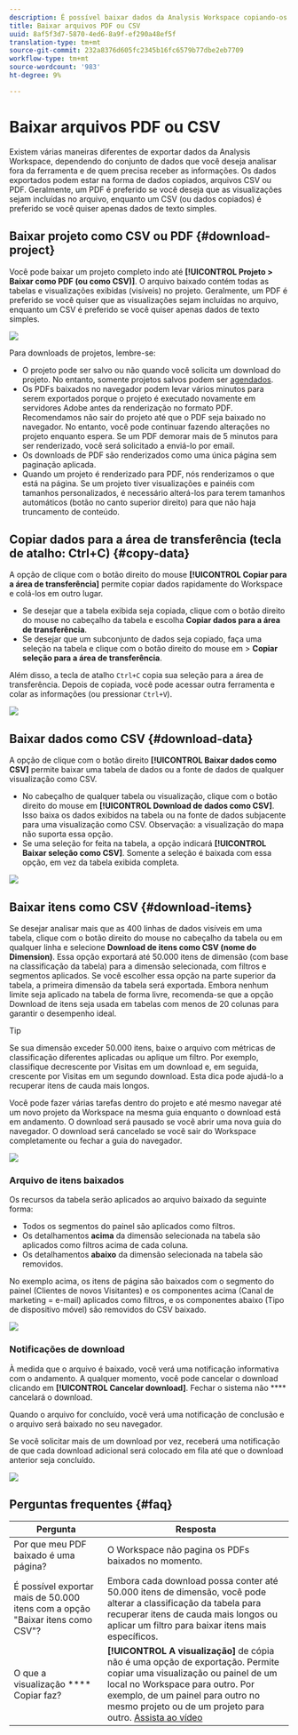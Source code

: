 ```yaml
---
description: É possível baixar dados da Analysis Workspace copiando-os ou nos formatos PDF e CSV.
title: Baixar arquivos PDF ou CSV
uuid: 8af5f3d7-5870-4ed6-8a9f-ef290a48ef5f
translation-type: tm+mt
source-git-commit: 232a8376d605fc2345b16fc6579b77dbe2eb7709
workflow-type: tm+mt
source-wordcount: '983'
ht-degree: 9%

---
```



# Baixar arquivos PDF ou CSV

Existem várias maneiras diferentes de exportar dados da Analysis Workspace, dependendo do conjunto de dados que você deseja analisar fora da ferramenta e de quem precisa receber as informações. Os dados exportados podem estar na forma de dados copiados, arquivos CSV ou PDF. Geralmente, um PDF é preferido se você deseja que as visualizações sejam incluídas no arquivo, enquanto um CSV (ou dados copiados) é preferido se você quiser apenas dados de texto simples.

## Baixar projeto como CSV ou PDF {#download-project}

Você pode baixar um projeto completo indo até **[!UICONTROL Projeto > Baixar como PDF (ou como CSV)]**. O arquivo baixado contém todas as tabelas e visualizações exibidas (visíveis) no projeto. Geralmente, um PDF é preferido se você quiser que as visualizações sejam incluídas no arquivo, enquanto um CSV é preferido se você quiser apenas dados de texto simples.

![](assets/download-project.png)

Para downloads de projetos, lembre-se:

* O projeto pode ser salvo ou não quando você solicita um download do projeto. No entanto, somente projetos salvos podem ser [agendados](https://docs.adobe.com/content/help/pt-BR/analytics/analyze/analysis-workspace/curate-share/t-schedule-report.html).
* Os PDFs baixados no navegador podem levar vários minutos para serem exportados porque o projeto é executado novamente em servidores Adobe antes da renderização no formato PDF. Recomendamos não sair do projeto até que o PDF seja baixado no navegador. No entanto, você pode continuar fazendo alterações no projeto enquanto espera. Se um PDF demorar mais de 5 minutos para ser renderizado, você será solicitado a enviá-lo por email.
* Os downloads de PDF são renderizados como uma única página sem paginação aplicada.
* Quando um projeto é renderizado para PDF, nós renderizamos o que está na página. Se um projeto tiver visualizações e painéis com tamanhos personalizados, é necessário alterá-los para terem tamanhos automáticos (botão no canto superior direito) para que não haja truncamento de conteúdo.

## Copiar dados para a área de transferência (tecla de atalho: Ctrl+C) {#copy-data}

A opção de clique com o botão direito do mouse **[!UICONTROL Copiar para a área de transferência]** permite copiar dados rapidamente do Workspace e colá-los em outro lugar.

* Se desejar que a tabela exibida seja copiada, clique com o botão direito do mouse no cabeçalho da tabela e escolha **Copiar dados para a área de transferência**.
* Se desejar que um subconjunto de dados seja copiado, faça uma seleção na tabela e clique com o botão direito do mouse em > **Copiar seleção para a área de transferência**.

Além disso, a tecla de atalho `Ctrl+C` copia sua seleção para a área de transferência. Depois de copiada, você pode acessar outra ferramenta e colar as informações (ou pressionar `Ctrl+V`).

![](assets/copy-selection.png)

## Baixar dados como CSV {#download-data}

A opção de clique com o botão direito **[!UICONTROL Baixar dados como CSV]** permite baixar uma tabela de dados ou a fonte de dados de qualquer visualização como CSV.

* No cabeçalho de qualquer tabela ou visualização, clique com o botão direito do mouse em **[!UICONTROL Download de dados como CSV]**. Isso baixa os dados exibidos na tabela ou na fonte de dados subjacente para uma visualização como CSV. Observação: a visualização do mapa não suporta essa opção.
* Se uma seleção for feita na tabela, a opção indicará **[!UICONTROL Baixar seleção como CSV]**. Somente a seleção é baixada com essa opção, em vez da tabela exibida completa.

![](assets/download-data-viz.png)

## Baixar itens como CSV {#download-items}

Se desejar analisar mais que as 400 linhas de dados visíveis em uma tabela, clique com o botão direito do mouse no cabeçalho da tabela ou em qualquer linha e selecione **Download de itens como CSV (nome do Dimension)**. Essa opção exportará até 50.000 itens de dimensão (com base na classificação da tabela) para a dimensão selecionada, com filtros e segmentos aplicados. Se você escolher essa opção na parte superior da tabela, a primeira dimensão da tabela será exportada. Embora nenhum limite seja aplicado na tabela de forma livre, recomenda-se que a opção Download de itens seja usada em tabelas com menos de 20 colunas para garantir o desempenho ideal.

>[!TIP]
>
> Se sua dimensão exceder 50.000 itens, baixe o arquivo com métricas de classificação diferentes aplicadas ou aplique um filtro. Por exemplo, classifique decrescente por Visitas em um download e, em seguida, crescente por Visitas em um segundo download. Esta dica pode ajudá-lo a recuperar itens de cauda mais longos.

Você pode fazer várias tarefas dentro do projeto e até mesmo navegar até um novo projeto da Workspace na mesma guia enquanto o download está em andamento. O download será pausado se você abrir uma nova guia do navegador. O download será cancelado se você sair do Workspace completamente ou fechar a guia do navegador.

![](assets/download-items.png)

### Arquivo de itens baixados

Os recursos da tabela serão aplicados ao arquivo baixado da seguinte forma:

* Todos os segmentos do painel são aplicados como filtros.
* Os detalhamentos **acima** da dimensão selecionada na tabela são aplicados como filtros acima de cada coluna.
* Os detalhamentos **abaixo** da dimensão selecionada na tabela são removidos.

No exemplo acima, os itens de página são baixados com o segmento do painel (Clientes de novos Visitantes) e os componentes acima (Canal de marketing = e-mail) aplicados como filtros, e os componentes abaixo (Tipo de dispositivo móvel) são removidos do CSV baixado.

![](assets/downloaded-file.png)

### Notificações de download

À medida que o arquivo é baixado, você verá uma notificação informativa com o andamento. A qualquer momento, você pode cancelar o download clicando em **[!UICONTROL Cancelar download]**. Fechar o sistema não **** cancelará o download.

Quando o arquivo for concluído, você verá uma notificação de conclusão e o arquivo será baixado no seu navegador.

Se você solicitar mais de um download por vez, receberá uma notificação de que cada download adicional será colocado em fila até que o download anterior seja concluído.

![](assets/toast.png)

## Perguntas frequentes {#faq}

| Pergunta | Resposta |
| --- | --- |
| Por que meu PDF baixado é uma página? | O Workspace não pagina os PDFs baixados no momento. |
| É possível exportar mais de 50.000 itens com a opção &quot;Baixar itens como CSV&quot;? | Embora cada download possa conter até 50.000 itens de dimensão, você pode alterar a classificação da tabela para recuperar itens de cauda mais longos ou aplicar um filtro para baixar itens mais específicos. |
| O que a visualização **** Copiar faz? | **[!UICONTROL A visualização]** de cópia não é uma opção de exportação. Permite copiar uma visualização ou painel de um local no Workspace para outro. Por exemplo, de um painel para outro no mesmo projeto ou de um projeto para outro. [Assista ao vídeo](https://www.youtube.com/watch?v=lvmAdKNfWQw) |

